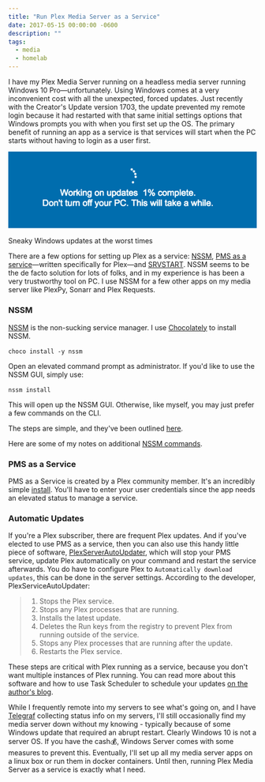 ```yaml
---
title: "Run Plex Media Server as a Service"
date: 2017-05-15 00:00:00 -0600
description: ""
tags:
  - media
  - homelab
---
```


I have my Plex Media Server running on a headless media server running Windows 10 Pro—unfortunately.
Using Windows comes at a very inconvenient cost with all the unexpected, forced updates.
Just recently with the Creator's Update version 1703, the update prevented my remote login because it had restarted with that same initial settings options that Windows prompts you with when you first set up the OS.
The primary benefit of running an app as a service is that services will start when the PC starts without having to login as a user first.

![windows update](./windows1.png)

<figcaption>Sneaky Windows updates at the worst times</figcaption>


There are a few options for setting up Plex as a service: [NSSM](https://nssm.cc/), [PMS as a service](https://forums.plex.tv/discussion/93994/pms-as-a-service)—written specifically for Plex—and [SRVSTART](http://www.rozanski.org.uk/services#srvstart). NSSM seems to be the de facto solution for lots of folks, and in my experience is has been a very trustworthy tool on PC. I use NSSM for a few other apps on my media server like PlexPy, Sonarr and Plex Requests.

### NSSM

[NSSM](https://nssm.cc/download) is the non-sucking service manager. I use [Chocolately](https://chocolatey.org/) to install NSSM.

```
choco install -y nssm
```

Open an elevated command prompt as administrator. If you'd like to use the NSSM GUI, simply use:

```
nssm install
```

This will open up the NSSM GUI. Otherwise, like myself, you may just prefer a few commands on the CLI.

The steps are simple, and they've been outlined [here](https://www.jecal22.com/how-to-run-plex-media-server-as-a-windows-service-2/comment-page-1/).

Here are some of my notes on additional [NSSM commands](https://github.com/brettinternet/public-notes/blob/master/devops/nssm.md).

### PMS as a Service

PMS as a Service is created by a Plex community member. It's an incredibly simple [install](https://github.com/cjmurph/PmsService/releases). You'll have to enter your user credentials since the app needs an elevated status to manage a service.

### Automatic Updates

If you're a Plex subscriber, there are frequent Plex updates. And if you've elected to use PMS as a service, then you can also use this handy little piece of software, [PlexServerAutoUpdater](https://github.com/TechieGuy12/PlexServerAutoUpdater), which will stop your PMS service, update Plex automatically on your command and restart the service afterwards. You do have to configure Plex to `Automatically download updates`, this can be done in the server settings. According to the developer, PlexServiceAutoUpdater:

> 1. Stops the Plex service.
> 2. Stops any Plex processes that are running.
> 3. Installs the latest update.
> 4. Deletes the Run keys from the registry to prevent Plex from running outside of the service.
> 5. Stops any Plex processes that are running after the update.
> 6. Restarts the Plex service.

These steps are critical with Plex running as a service, because you don't want multiple instances of Plex running. You can read more about this software and how to use Task Scheduler to schedule your updates [on the author's blog](http://technicallyeasy.net/update-plex-automatically-running-plex-service/).

While I frequently remote into my servers to see what's going on, and I have [Telegraf](https://github.com/influxdata/telegraf) collecting status info on my servers, I'll still occasionally find my media server down without my knowing - typically because of some Windows update that required an abrupt restart.
Clearly Windows 10 is not a server OS.
If you have the cash💰, Windows Server comes with some measures to prevent this. Eventually, I'll set up all my media server apps on a linux box or run them in docker containers. Until then, running Plex Media Server as a service is exactly what I need.
